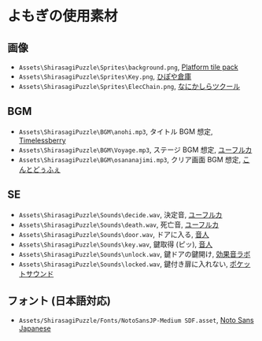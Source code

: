 # よもぎの使用素材

## 画像

- `Assets\ShirasagiPuzzle\Sprites\background.png`, [Platform tile pack](https://assetstore.unity.com/packages/2d/environments/platform-tile-pack-204101)
- `Assets\ShirasagiPuzzle\Sprites\Key.png`, [ひぽや倉庫](https://pipoya.net/sozai/assets/icon/icon-image/)
- `Assets\ShirasagiPuzzle\Sprites\ElecChain.png`, [なにかしらツクール](http://nanikasiratkool.web.fc2.com/tilesets/tilesets01.html)

## BGM

- `Assets\ShirasagiPuzzle\BGM\anohi.mp3`, タイトル BGM 想定, [Timelessberry](https://timelessberry.com/material.html)
- `Assets\ShirasagiPuzzle\BGM\Voyage.mp3`, ステージ BGM 想定, [ユーフルカ](https://youfulca.com/2022/08/11/field_ship/)
- `Assets\ShirasagiPuzzle\BGM\osananajimi.mp3`, クリア画面 BGM 想定, [こんとどぅふぇ](https://conte-de-fees.com/bgm/478.html)

## SE

- `Assets\ShirasagiPuzzle\Sounds\decide.wav`, 決定音, [ユーフルカ](https://youfulca.com/2022/08/06/rpgmaker_system/)
- `Assets\ShirasagiPuzzle\Sounds\death.wav`, 死亡音, [ユーフルカ](https://youfulca.com/2022/08/06/rpgmaker_system/)
- `Assets\ShirasagiPuzzle\Sounds\door.wav`, ドアに入る, [音人](https://on-jin.com/sound/sei.php)
- `Assets\ShirasagiPuzzle\Sounds\key.wav`, 鍵取得 (ピッ), [音人](https://on-jin.com/sound/ta.php)
- `Assets\ShirasagiPuzzle\Sounds\unlock.wav`, 鍵ドアの鍵開け, [効果音ラボ](https://soundeffect-lab.info/sound/various/)
- `Assets\ShirasagiPuzzle\Sounds\locked.wav`, 鍵付き扉に入れない, [ポケットサウンド](https://pocket-se.info/archives/tag/%E9%8D%B5/page/2/)

## フォント (日本語対応)

- `Assets/ShirasagiPuzzle/Fonts/NotoSansJP-Medium SDF.asset`, [Noto Sans Japanese](https://fonts.google.com/noto/specimen/Noto+Sans+JP)
